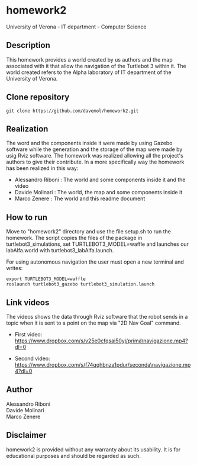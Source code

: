 # homework2

University of Verona - IT department - Computer Science

## Description

This homework provides a world created by us authors and the map associated with it that allow the navigation of the Turtlebot 3 within it.
The world created refers to the Alpha laboratory of IT department of the University of Verona.

## Clone repository


```
git clone https://github.com/davemol/homework2.git
```

## Realization

The word and the components inside it were made by using Gazebo software while the generation and the storage of the map were made by usig Rviz software. The homework was realized allowing all the project's authors to give their contribute. In a more specifically way the homework has been realized in this way:

* Alessandro Riboni : The world and some components inside it and the video
* Davide Molinari   : The world, the map and some components inside it
* Marco Zenere      : The world and this readme document

## How to run

Move to "homework2" directory and use the file setup.sh to run the homework.
The script copies the files of the package in turtlebot3_simulations, set TURTLEBOT3_MODEL=waffle and launches our labAlfa.world with turtlebot3_labAlfa.launch.

For using autonomous navigation the user must open a new terminal and writes:
```
export TURTLEBOT3_MODEL=waffle
roslaunch turtlebot3_gazebo turtlebot3_simulation.launch
```


## Link videos

The videos shows the data through Rviz software that the robot sends in a topic when it is sent to a point on the map via "2D Nav Goal" command.

* First video:
https://www.dropbox.com/s/v25e0cfqsai50yj/prima\navigazione.mp4?dl=0

* Second video:
https://www.dropbox.com/s/f74qqhbnza1pdur/seconda\navigazione.mp4?dl=0


## Author

Alessandro Riboni<br>
Davide Molinari<br>
Marco Zenere<br>

## Disclaimer

homework2 is provided without any warranty about its usability. It is for educational purposes and should be regarded as such.
